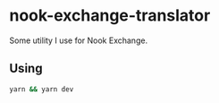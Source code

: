 # nook-exchange-translator

Some utility I use for Nook Exchange.

## Using

```bash
yarn && yarn dev
```
